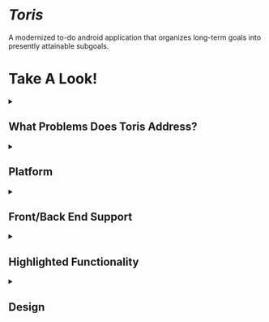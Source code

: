# *Toris*
A modernized to-do android application that organizes long-term goals into presently attainable subgoals.

# Take A Look!
<details> <summary><h2>What Problems Does Toris Address?</h2></summary>
Updates the to-do list platform into a format that can be used for personal or professional reasons by breaking down large goals into smaller attainable ones while also bringing portable task list functionality to the workplace. </details>

<details> <summary><h2>Platform</h2></summary>

  The current platform being created and updated will be Android-based using the Nougat (7.1.1) API 25. It is currently set out to be a hybrid app.
</details>
  <details> <summary><h2>Front/Back End Support</h2></summary>
  Front End Development

  > Will utilize ReactJS for support in front-end development.
  
  Back End Development

  > Will utilize NodeJS for suypport in back-end development.
</details>
    <details> <summary><h2>Highlighted Functionality</h2></summary>
  <details> <summary><b>Setting goals how they should be</b></summary>
    Ability to create major tasks called Goals and minor goals within these major tasks called Ties.

  ### Goals
  
>   Long term tasks that contain as many smaller goals to achieve the result.
  
### Ties
  
>   Smaller goals for each day-by-day operation that works your way to the end result overtime.
_________________
  </details>
  
  <details> <summary><b>Keeping up with time </b></summary>
    Allows scheduling functionality to where a task must be done at a certain time or date. </details>

  <details> <summary><b>Reminding when necessary</b></summary>
    Recieve notifications about current status in tasks, lists of tasks to come, and much more. 

  </details>
</details>
  
  <details> <summary><h2>Design</h2></summary>
<img src="https://user-images.githubusercontent.com/101727775/160264436-bc8d67ce-2600-4940-ac12-e435dc3aa96e.png">

> The design will revolve around a dashboard-like design with current tasks, the time/date, and settings. You will also be able to adjust priority of tasks (which shows on the dashboard), create new tasks, and edit tasks.
</details>
